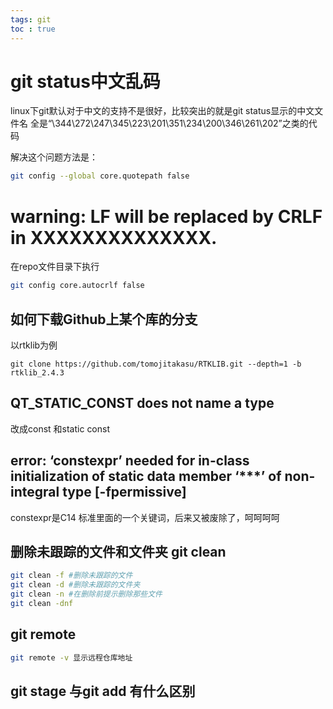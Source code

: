 ```yaml
---
tags: git
toc : true
---
```


# git status中文乱码

linux下git默认对于中文的支持不是很好，比较突出的就是git status显示的中文文件名
全是“\344\272\247\345\223\201\351\234\200\346\261\202”之类的代码

解决这个问题方法是：

```bash
git config --global core.quotepath false
```

# warning: LF will be replaced by CRLF in XXXXXXXXXXXXXX.

在repo文件目录下执行

```bash
git config core.autocrlf false
```

## 如何下载Github上某个库的分支

以rtklib为例

```
git clone https://github.com/tomojitakasu/RTKLIB.git --depth=1 -b rtklib_2.4.3
```

## QT_STATIC_CONST does not name a type

改成const 和static const

## error: ‘constexpr’ needed for in-class initialization of static data member ‘***’ of non-integral type [-fpermissive] 

constexpr是C14 标准里面的一个关键词，后来又被废除了，呵呵呵呵


## 删除未跟踪的文件和文件夹 git clean

```bash
git clean -f #删除未跟踪的文件
git clean -d #删除未跟踪的文件夹
git clean -n #在删除前提示删除那些文件
git clean -dnf
```

## git remote

```bash
git remote -v 显示远程仓库地址
```

## git stage 与git add 有什么区别
